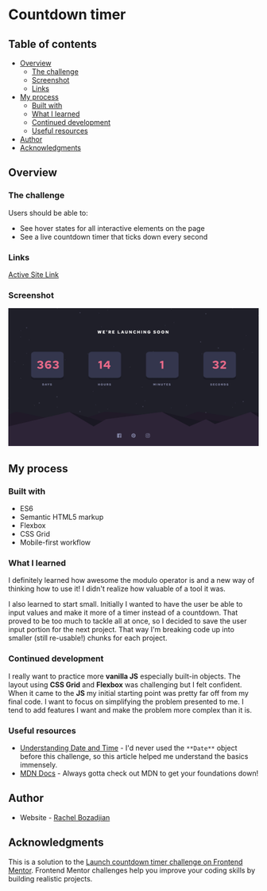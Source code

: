 # Countdown timer

## Table of contents

- [Overview](#overview)
  - [The challenge](#the-challenge)
  - [Screenshot](#screenshot)
  - [Links](#links)
- [My process](#my-process)
  - [Built with](#built-with)
  - [What I learned](#what-i-learned)
  - [Continued development](#continued-development)
  - [Useful resources](#useful-resources)
- [Author](#author)
- [Acknowledgments](#acknowledgments)

## Overview

### The challenge

Users should be able to:

- See hover states for all interactive elements on the page
- See a live countdown timer that ticks down every second

### Links

[Active Site Link](https://rboz1.github.io/countdown-app/)

### Screenshot
![screenshot](./screenshot.jpg)

## My process

### Built with

- ES6
- Semantic HTML5 markup
- Flexbox
- CSS Grid
- Mobile-first workflow

### What I learned

I definitely learned how awesome the modulo operator is and a new way of thinking how to use it! I didn't realize how valuable of a tool it was.

I also learned to start small. Initially I wanted to have the user be able to input values and make it more of a timer instead of a countdown. That proved to be too much to tackle all at once, so I decided to save the user input portion for the next project. That way I'm breaking code up into smaller (still re-usable!) chunks for each project.

### Continued development

I really want to practice more **vanilla JS** especially built-in objects. The layout using **CSS Grid** and **Flexbox** was challenging but I felt confident. When it came to the **JS** my initial starting point was pretty far off from my final code. I want to focus on simplifying the problem presented to me. I tend to add features I want and make the problem more complex than it is.

### Useful resources

- [Understanding Date and Time](https://www.digitalocean.com/community/tutorials/understanding-date-and-time-in-javascript) - I'd never used the ```**Date**``` object before this challenge, so this article helped me understand the basics immensely.
- [MDN Docs](https://developer.mozilla.org/en-US/docs/Web/JavaScript/Reference/Global_Objects/Date) - Always gotta check out MDN to get your foundations down! 

## Author

- Website - [Rachel Bozadjian](https://github.com/rboz1)

## Acknowledgments

This is a solution to the [Launch countdown timer challenge on Frontend Mentor](https://www.frontendmentor.io/challenges/launch-countdown-timer-N0XkGfyz-). Frontend Mentor challenges help you improve your coding skills by building realistic projects. 
